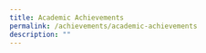 ```yaml
---
title: Academic Achievements
permalink: /achievements/academic-achievements
description: ""
---
```

